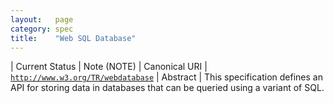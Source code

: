```yaml
---
layout:   page
category: spec
title:    "Web SQL Database"
---
```


| Current Status | Note (NOTE)
| Canonical URI | [`http://www.w3.org/TR/webdatabase`](http://www.w3.org/TR/webdatabase)
| Abstract | This specification defines an API for storing data in databases that can be queried using a variant of SQL.